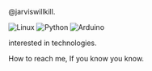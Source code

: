 @jarviswillkill.

![Linux](https://img.shields.io/badge/Linux-black?style=for-the-badge&logo=linux&logoColor=black&labelColor=0dff00)
![Python](https://img.shields.io/badge/Python-black?style=for-the-badge&logo=Python&logoColor=000&labelColor=0dff00)
![Arduino](https://img.shields.io/badge/Arduino-black?style=for-the-badge&logo=Arduino&logoColor=000&labelColor=0dff00)

interested in technologies.

How to reach me, If you know you know.

